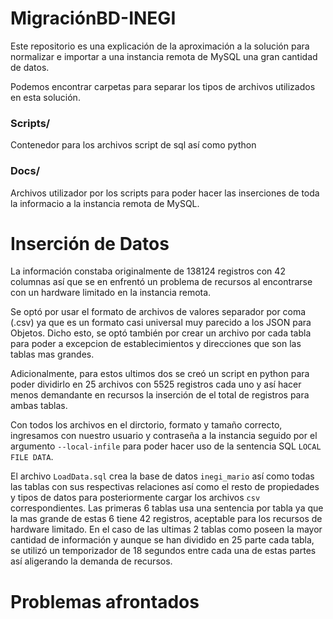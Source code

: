 # MigraciónBD-INEGI

<!-- README que explique el metodo elegido para migrar los datos "los 138,123" al servidor
De haberse enfrentado a problemas deberan ser documentados y la solucion anexada -->

Este repositorio es una explicación de la aproximación a la solución para normalizar e importar a una instancia remota de MySQL una gran cantidad de datos.

Podemos encontrar carpetas para separar los tipos de archivos utilizados en esta solución.

### Scripts/
Contenedor para los archivos script de sql así como python
### Docs/
Archivos utilizador por los scripts para poder hacer las inserciones de toda la informacio a la instancia remota de MySQL.

# Inserción de Datos

La información constaba originalmente de 138124 registros con 42 columnas así que se en enfrentó un problema de recursos al encontrarse con un hardware limitado en la instancia remota.

Se optó por usar el formato de archivos de valores separador por coma (.csv) ya que es un formato casi universal muy parecido a los JSON para Objetos.
Dicho esto, se optó también por crear un archivo por cada tabla para poder a excepcion de establecimientos y direcciones que son las tablas mas grandes.

Adicionalmente, para estos ultimos dos se creó un script en python para poder dividirlo en 25 archivos con 5525 registros cada uno y así hacer menos demandante en recursos la inserción de el total de registros para ambas tablas. 

Con todos los archivos en el dirctorio, formato y tamaño correcto, ingresamos con nuestro usuario y contraseña a la instancia seguido por el argumento `--local-infile` para poder hacer uso de la sentencia SQL `LOCAL FILE DATA`.

El archivo `LoadData.sql` crea la base de datos `inegi_mario` así como todas las tablas con sus respectivas relaciones así como el resto de  propiedades y tipos de datos para posteriormente cargar los archivos `csv` correspondientes. Las primeras 6 tablas usa una sentencia por tabla ya que la mas grande de estas 6 tiene 42 registros, aceptable para los recursos de hardware limitado. En el caso de las ultimas 2 tablas como poseen la mayor cantidad de información y aunque se han dividido en 25 parte cada tabla, se utilizó un temporizador de 18 segundos entre cada una de estas partes así aligerando la demanda de recursos. 


# Problemas afrontados